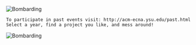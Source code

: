 ![Bombarding](https://s-media-cache-ak0.pinimg.com/236x/4e/0b/5b/4e0b5b676a86947dffae0ebcf0d59b07.jpg)

```
To participate in past events visit: http://acm-ecna.ysu.edu/past.html
Select a year, find a project you like, and mess around!
```

![Bombarding](https://s-media-cache-ak0.pinimg.com/564x/22/36/c5/2236c54bb3fee13e397a7fe29a1d54e5.jpg)
